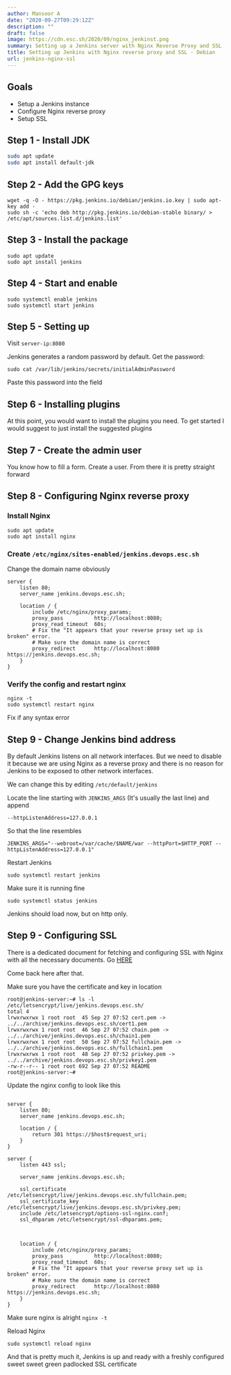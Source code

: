 ```yaml
---
author: Mansoor A
date: "2020-09-27T09:29:12Z"
description: ""
draft: false
image: https://cdn.esc.sh/2020/09/nginx_jenkinst.png
summary: Setting up a Jenkins server with Nginx Reverse Proxy and SSL
title: Setting up Jenkins with Nginx reverse proxy and SSL - Debian
url: jenkins-nginx-ssl
---
```



## Goals
- Setup a Jenkins instance
- Configure Nginx reverse proxy
- Setup SSL



## Step 1 - Install JDK

```sh
sudo apt update
sudo apt install default-jdk
```

## Step 2 - Add the GPG keys

```
wget -q -O - https://pkg.jenkins.io/debian/jenkins.io.key | sudo apt-key add -
sudo sh -c 'echo deb http://pkg.jenkins.io/debian-stable binary/ > /etc/apt/sources.list.d/jenkins.list'
```

## Step 3 - Install the package

```
sudo apt update
sudo apt install jenkins
```

## Step 4 - Start and enable

```
sudo systemctl enable jenkins
sudo systemctl start jenkins
```

## Step 5 - Setting up

Visit `server-ip:8080`

Jenkins generates a random password by default. Get the password:
```
sudo cat /var/lib/jenkins/secrets/initialAdminPassword
```
Paste this password into the field

## Step 6 - Installing plugins

At this point, you would want to install the plugins you need. To get started
I would suggest to just install the suggested plugins

## Step 7 - Create the admin user

You know how to fill a form. Create a user. From there it is pretty straight forward

## Step 8 - Configuring Nginx reverse proxy

### Install Nginx
```
sudo apt update
sudo apt install nginx
```

### Create `/etc/nginx/sites-enabled/jenkins.devops.esc.sh`

Change the domain name obviously

```
server {
    listen 80;
    server_name jenkins.devops.esc.sh;

	location / {
		include /etc/nginx/proxy_params;
		proxy_pass          http://localhost:8080;
		proxy_read_timeout  60s;
        # Fix the "It appears that your reverse proxy set up is broken" error.
        # Make sure the domain name is correct
		proxy_redirect      http://localhost:8080 https://jenkins.devops.esc.sh;
	}
}
```
### Verify the config and restart nginx

```
nginx -t
sudo systemctl restart nginx
```

Fix if any syntax error

## Step 9 - Change Jenkins bind address

By default Jenkins listens on all network interfaces. But we need to disable it because
we are using Nginx as a reverse proxy and there is no reason for Jenkins to be exposed
to other network interfaces.

We can change this by editing
`/etc/default/jenkins`

Locate the line starting with `JENKINS_ARGS` (It's usually the last line) and append

```
--httpListenAddress=127.0.0.1
```
So that the line resembles
```
JENKINS_ARGS="--webroot=/var/cache/$NAME/war --httpPort=$HTTP_PORT --httpListenAddress=127.0.0.1"
```

Restart Jenkins
```
sudo systemctl restart jenkins
```
Make sure it is running fine
```
sudo systemctl status jenkins
```

Jenkins should load now, but on http only.

## Step 9 - Configuring SSL

There is a dedicated document for fetching and configuring SSL with Nginx with all the necessary
documents. Go [HERE](https://esc.sh/blog/lets-encrypt-and-nginx-definitive-guide/)

Come back here after that.

Make sure you have the certificate and key in location
```
root@jenkins-server:~# ls -l /etc/letsencrypt/live/jenkins.devops.esc.sh/
total 4
lrwxrwxrwx 1 root root  45 Sep 27 07:52 cert.pem -> ../../archive/jenkins.devops.esc.sh/cert1.pem
lrwxrwxrwx 1 root root  46 Sep 27 07:52 chain.pem -> ../../archive/jenkins.devops.esc.sh/chain1.pem
lrwxrwxrwx 1 root root  50 Sep 27 07:52 fullchain.pem -> ../../archive/jenkins.devops.esc.sh/fullchain1.pem
lrwxrwxrwx 1 root root  48 Sep 27 07:52 privkey.pem -> ../../archive/jenkins.devops.esc.sh/privkey1.pem
-rw-r--r-- 1 root root 692 Sep 27 07:52 README
root@jenkins-server:~#
```


Update the nginx config to look like this
```

server {
    listen 80;
    server_name jenkins.devops.esc.sh;

	location / {
        return 301 https://$host$request_uri;
	}
}

server {
    listen 443 ssl;

    server_name jenkins.devops.esc.sh;

    ssl_certificate /etc/letsencrypt/live/jenkins.devops.esc.sh/fullchain.pem;
    ssl_certificate_key /etc/letsencrypt/live/jenkins.devops.esc.sh/privkey.pem;
    include /etc/letsencrypt/options-ssl-nginx.conf;
    ssl_dhparam /etc/letsencrypt/ssl-dhparams.pem;


    
	location / {
		include /etc/nginx/proxy_params;
		proxy_pass          http://localhost:8080;
		proxy_read_timeout  60s;
        # Fix the "It appears that your reverse proxy set up is broken" error.
        # Make sure the domain name is correct
		proxy_redirect      http://localhost:8080 https://jenkins.devops.esc.sh;
	}
}

```

Make sure nginx is alright `nginx -t`

Reload Nginx

```
sudo systemctl reload nginx
```

And that is pretty much it, Jenkins is up and ready with a freshly configured sweet
sweet green padlocked SSL certificate




